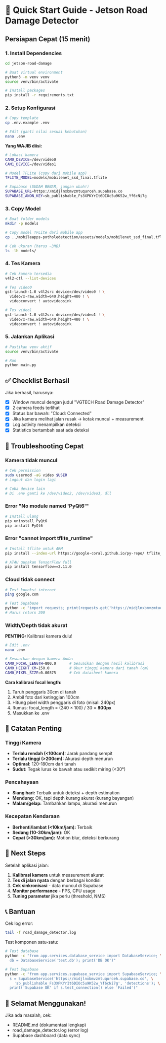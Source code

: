 # 🚀 Quick Start Guide - Jetson Road Damage Detector

## Persiapan Cepat (15 menit)

### 1. Install Dependencies

```bash
cd jetson-road-damage

# Buat virtual environment
python3 -m venv venv
source venv/bin/activate

# Install packages
pip install -r requirements.txt
```

### 2. Setup Konfigurasi

```bash
# Copy template
cp .env.example .env

# Edit (ganti nilai sesuai kebutuhan)
nano .env
```

**Yang WAJIB diisi:**

```bash
# Lokasi kamera
CAM0_DEVICE=/dev/video0
CAM1_DEVICE=/dev/video1

# Model TFLite (copy dari mobile app)
TFLITE_MODEL=models/mobilenet_ssd_final.tflite

# Supabase (SUDAH BENAR, jangan ubah!)
SUPABASE_URL=https://midjlnxbmvzmtuqurceh.supabase.co
SUPABASE_ANON_KEY=sb_publishable_Fs3XPKYrIt6DIOc5u9K52w_Yf6cNi7g
```

### 3. Copy Model

```bash
# Buat folder models
mkdir -p models

# Copy model TFLite dari mobile app
cp ../mobileapps-potholedetection/assets/models/mobilenet_ssd_final.tflite models/

# Cek ukuran (harus ~3MB)
ls -lh models/
```

### 4. Tes Kamera

```bash
# Cek kamera tersedia
v4l2-ctl --list-devices

# Tes video0
gst-launch-1.0 v4l2src device=/dev/video0 ! \
  video/x-raw,width=640,height=480 ! \
  videoconvert ! autovideosink

# Tes video1
gst-launch-1.0 v4l2src device=/dev/video1 ! \
  video/x-raw,width=640,height=480 ! \
  videoconvert ! autovideosink
```

### 5. Jalankan Aplikasi

```bash
# Pastikan venv aktif
source venv/bin/activate

# Run
python main.py
```

## ✅ Checklist Berhasil

Jika berhasil, harusnya:

- [x] Window muncul dengan judul "VGTECH Road Damage Detector"
- [x] 2 camera feeds terlihat
- [x] Status bar bawah: "Cloud: Connected"
- [x] Jika kamera melihat jalan rusak → kotak muncul + measurement
- [x] Log activity menampilkan deteksi
- [x] Statistics bertambah saat ada deteksi

## 🔧 Troubleshooting Cepat

### Kamera tidak muncul

```bash
# Cek permission
sudo usermod -aG video $USER
# Logout dan login lagi

# Coba device lain
# Di .env ganti ke /dev/video2, /dev/video3, dll
```

### Error "No module named 'PyQt6'"

```bash
# Install ulang
pip uninstall PyQt6
pip install PyQt6
```

### Error "cannot import tflite_runtime"

```bash
# Install tflite untuk ARM
pip install --index-url https://google-coral.github.io/py-repo/ tflite_runtime

# ATAU gunakan TensorFlow full
pip install tensorflow==2.11.0
```

### Cloud tidak connect

```bash
# Test koneksi internet
ping google.com

# Test Supabase
python -c "import requests; print(requests.get('https://midjlnxbmvzmtuqurceh.supabase.co').status_code)"
# Harus return 200
```

### Width/Depth tidak akurat

**PENTING:** Kalibrasi kamera dulu!

```bash
# Edit .env
nano .env

# Sesuaikan dengan kamera Anda:
CAM0_FOCAL_LENGTH=800.0      # Sesuaikan dengan hasil kalibrasi
CAM0_HEIGHT_CM=150.0         # Ukur tinggi kamera dari tanah (cm)
CAM0_PIXEL_SIZE=0.00375      # Cek datasheet kamera
```

**Cara kalibrasi focal length:**

1. Taruh penggaris 30cm di tanah
2. Ambil foto dari ketinggian 100cm
3. Hitung pixel width penggaris di foto (misal: 240px)
4. Rumus: focal_length = (240 × 100) / 30 = **800px**
5. Masukkan ke .env

## 📝 Catatan Penting

### Tinggi Kamera

- **Terlalu rendah (<100cm):** Jarak pandang sempit
- **Terlalu tinggi (>200cm):** Akurasi depth menurun
- **Optimal:** 120-180cm dari tanah
- **Sudut:** Tegak lurus ke bawah atau sedikit miring (<30°)

### Pencahayaan

- **Siang hari:** Terbaik untuk deteksi + depth estimation
- **Mendung:** OK, tapi depth kurang akurat (kurang bayangan)
- **Malam/gelap:** Tambahkan lampu, akurasi menurun

### Kecepatan Kendaraan

- **Berhenti/lambat (<10km/jam):** Terbaik
- **Sedang (10-30km/jam):** OK
- **Cepat (>30km/jam):** Motion blur, deteksi berkurang

## 🎯 Next Steps

Setelah aplikasi jalan:

1. **Kalibrasi kamera** untuk measurement akurat
2. **Tes di jalan nyata** dengan berbagai kondisi
3. **Cek sinkronisasi** - data muncul di Supabase
4. **Monitor performance** - FPS, CPU usage
5. **Tuning parameter** jika perlu (threshold, NMS)

## 📞 Bantuan

Cek log error:

```bash
tail -f road_damage_detector.log
```

Test komponen satu-satu:

```bash
# Test database
python -c "from app.services.database_service import DatabaseService; \
  db = DatabaseService('test.db'); print('DB OK')"

# Test Supabase
python -c "from app.services.supabase_service import SupabaseService; \
  s = SupabaseService('https://midjlnxbmvzmtuqurceh.supabase.co', \
    'sb_publishable_Fs3XPKYrIt6DIOc5u9K52w_Yf6cNi7g', 'detections'); \
  print('Supabase OK' if s.test_connection() else 'Failed')"
```

## 🚗 Selamat Menggunakan!

Jika ada masalah, cek:
- README.md (dokumentasi lengkap)
- road_damage_detector.log (error log)
- Supabase dashboard (data sync)
